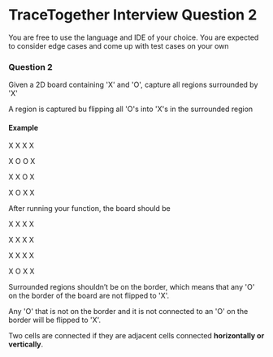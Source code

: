 # TraceTogether Interview Question 2

You are free to use the language and IDE of your choice. You are expected to consider edge cases and come up with test cases on your own

###  Question 2

Given a 2D board containing 'X' and 'O', capture all regions surrounded by 'X'

A region is captured bu flipping all 'O's into 'X's in the surrounded region

#### Example

X X X X

X O O X

X X O X

X O X X

After running your function, the board should be

X X X X

X X X X

X X X X

X O X X

Surrounded regions shouldn’t be on the border, which means that any 'O' on the border of the board are not flipped to 'X'. 

Any 'O' that is not on the border and it is not connected to an 'O' on the border will be flipped to 'X'. 

Two cells are connected if they are adjacent cells connected __horizontally or vertically__.

